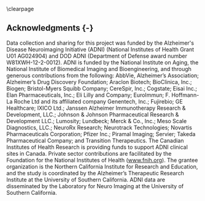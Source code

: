 
\clearpage

## Acknowledgments {-}

Data collection and sharing for this project was funded by the Alzheimer's
Disease Neuroimaging Initiative (ADNI) (National Institutes of Health Grant U01
AG024904) and DOD ADNI (Department of Defense award number W81XWH-12-2-0012).
ADNI is funded by the National Institute on Aging, the National Institute of
Biomedical Imaging and Bioengineering, and through generous contributions from
the following: AbbVie, Alzheimer’s Association; Alzheimer’s Drug Discovery
Foundation; Araclon Biotech; BioClinica, Inc.; Biogen; Bristol-Myers Squibb
Company; CereSpir, Inc.; Cogstate; Eisai Inc.; Elan Pharmaceuticals, Inc.; Eli
Lilly and Company; EuroImmun; F. Hoffmann-La Roche Ltd and its affiliated
company Genentech, Inc.; Fujirebio; GE Healthcare; IXICO Ltd.; Janssen Alzheimer
Immunotherapy Research & Development, LLC.; Johnson & Johnson Pharmaceutical
Research & Development LLC.; Lumosity; Lundbeck; Merck & Co., Inc.; Meso Scale
Diagnostics, LLC.; NeuroRx Research; Neurotrack Technologies; Novartis
Pharmaceuticals Corporation; Pfizer Inc.; Piramal Imaging; Servier; Takeda
Pharmaceutical Company; and Transition Therapeutics. The Canadian Institutes of
Health Research is providing funds to support ADNI clinical sites in Canada.
Private sector contributions are facilitated by the Foundation for the National
Institutes of Health (www.fnih.org). The grantee organization is the Northern
California Institute for Research and Education, and the study is coordinated by
the Alzheimer’s Therapeutic Research Institute at the University of Southern
California. ADNI data are disseminated by the Laboratory for Neuro Imaging at
the University of Southern California.